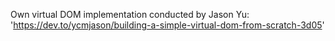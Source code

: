 Own virtual DOM implementation conducted by Jason Yu: 
'https://dev.to/ycmjason/building-a-simple-virtual-dom-from-scratch-3d05'

